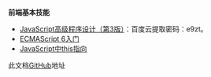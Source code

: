 **前端基本技能**

+ [JavaScript高级程序设计（第3版）](https://pan.baidu.com/s/1ED4VU75jbt7iLH7iIEKszQ)：百度云提取密码：e9zt。
+ [ECMAScript 6入门](http://es6.ruanyifeng.com/)
+ [JavaScript中this指向](https://juejin.im/post/5c96d0c751882511c832ff7b) 


此文档[GitHub](https://github.com/haiya6/web-docs)地址